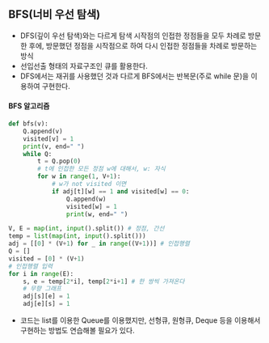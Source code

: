 ## BFS(너비 우선 탐색)

- DFS(깊이 우선 탐색)와는 다르게 탐색 시작점의 인접한 정점들을 모두 차례로 방문한 후에, 방문했던 정점을 시작점으로 하여 다시 인접한 정점들을 차례로 방문하는 방식
- 선입선출 형태의 자료구조인 큐를 활용한다.
- DFS에서는 재귀를 사용했던 것과 다르게 BFS에서는 반복문(주로 while 문)을 이용하여 구현한다.

#### BFS 알고리즘

```python
def bfs(v):
    Q.append(v)
    visited[v] = 1
    print(v, end=" ")
    while Q:
        t = Q.pop(0)
        # t에 인접한 모든 정점 w에 대해서, w: 자식
        for w in range(1, V+1):
            # w가 not visited 이면
            if adj[t][w] == 1 and visited[w] == 0:
                Q.append(w)
                visited[w] = 1
                print(w, end=" ")

V, E = map(int, input().split()) # 정점, 간선
temp = list(map(int, input().split()))
adj = [[0] * (V+1) for _ in range((V+1))] # 인접행렬
Q = []
visited = [0] * (V+1)
# 인접행렬 입력
for i in range(E):
    s, e = temp[2*i], temp[2*i+1] # 한 쌍씩 가져온다
    # 무향 그래프
    adj[s][e] = 1
    adj[e][s] = 1
```

- 코드는 list를 이용한 Queue를 이용했지만, 선형큐, 원형큐, Deque 등을 이용해서 구현하는 방법도 연습해볼 필요가 있다.